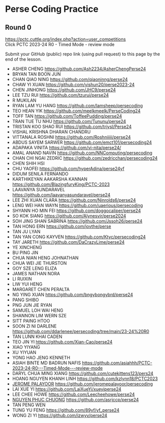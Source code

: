# Perse Coding Practice 

## Round 0
https://pctc.cuttle.org/index.php?action=user_competitions   
Click PCTC 2023-24 R0 - Timed Mode - review mode

Submit your GitHub (public) repo link (using pull request) to this page by the end of the lesson.
- ASHER CHENG https://github.com/Ash2234/AsherChengPerse24
- BRYAN TAN BOON JUN
- CHAN QIAO NING https://github.com/qiaoninng/perse24
- CHAW YI XUAN https://github.com/yishun20/perse2023-24
- CHEN JINHONG https://github.com/JHC9/perse24
- LEE TZU RUI https://github.com/tzurui/perse24
- R MUKILAN
- RYAN LAM YU HANG https://github.com/lamsheep/persecoding
- TEO HEAN YIK https://github.com/meelkmeelk/PerseCoding24
- TOFF TAN https://github.com/ToffeePudding/perse24
- TRAN TUE TU NHU https://github.com/Tununu/perse24
- TRISTAN KOO SHAO RUI https://github.com/trjysl/Perse24
- VISHAL KRISHNA DHARAN CHANDRU
- VITTANALA ROSHNI https://github.com/Roshniiiii/perse24
- ABDUS SAYEM SARWER https://github.com/emct101/persecoding24
- ADAPAKA VINITA https://github.com/vi-nita/perse24/
- AMAL ANAND NAVIN https://github.com/NNComputing/persecoding
- CHAN CHI NGAI ZEDRIC https://github.com/zedricchan/persecoding24
- CHEN SHIH HSI
- CHU YAOFEI https://github.com/hyperAdina/perse24yf
- DIDUM SENILA FERNANDO
- KARTHIKEYAN AAKARSHA KANNAN https://github.com/BlazingfuryKing/PCTC-2023
- LAAVANYA SUNDARAVEL https://github.com/laavanyasundaravel/perse24
- LEE ZHI XUAN CLARA https://github.com/Ninrolds6/perse24
- LENG WEI HAN WAYN https://github.com/uaerious/persecoding
- SHYANN HO MIN FEI https://github.com/doggocaliper/perse24
- SO KOK SIANG https://github.com/Alynesvir/perse2024
- SOH JING SHAN SABRINA https://github.com/Jssoh26/perse24
- TAN HONG ERN https://github.com/jovthe/perse
- TAN JU LYAN
- TAN YAN CONG KAYVEN https://github.com/Ktyc/persecoding24
- TAY JARETH https://github.com/DaCrazyLime/perse24
- YE XINCHENG
- BU PING JIN
- CHUA NIAN HENG JOHNATHAN
- CHUA WEI JIE THURSTON
- GOY SZE LENG ELIZA
- JAMES NATHAN NORA
- LI RUIXIN
- LIW YUI HENG
- MARGARET CHEN PERALTA
- NG YING XUAN https://github.com/bngybongybrd/perse24
- PANG SHIBO
- PNG JUN JIE RYAN
- SAMUEL LOH WAI HENG
- SHANNON LIM WERN SZE
- SITT PAING HTOO
- SOON ZI NI DARLENE https://github.com/ddarlenee/persecoding/tree/main/23-24%20R0
- TAN LUNN KHAI CADEN
- TEO JIN YI https://github.com/Xian-Cao/perse24
- XIAO YIYANG
- XU YIYUAN
- YONG HAO JENG KENNETH
- ASIAH BINTE MD BADRUN NAFIS https://github.com/asiahhh/PCTC-2023-24-R0---Timed-Mode---review-mode
- DARYL CHUA MING XIANG https://github.com/cutekittens123/pers24
- HOANG NGUYEN KHANH LINH https://github.com/kzlynn18/PCTC2023
- [JEROME PALAYOOR](https://github.com/jeromepalayoor/persecoding) https://github.com/jeromepalayoor/persecoding
- LAI XUE YI https://github.com/LaiXueYi/xueyiperse24
- LEE CHEE HOWE https://github.com/Leecheehowe/perse24
- [NGUYEN PHUC CHUONG](https://github.com/asrjccp/perse24) https://github.com/asrjccp/perse24
- TAN PENG WEN
- TUNG YU FENG https://github.com/89yf/yf_perse24
- WONG ZI YI https://github.com/izwyv/perse24
